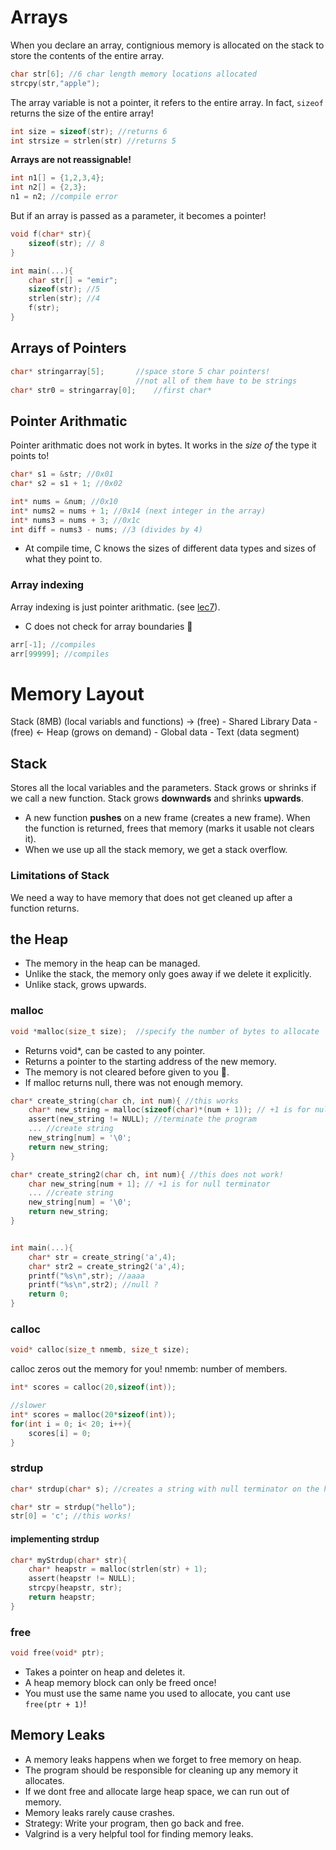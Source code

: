 # Arrays

When you declare an array, contignious memory is allocated on the stack to store the contents of the entire array.

```c
char str[6]; //6 char length memory locations allocated
strcpy(str,"apple");
```

The array variable is not a pointer, it refers to the entire array. In fact, `sizeof` returns the size of the entire array!

```c
int size = sizeof(str); //returns 6
int strsize = strlen(str) //returns 5
```

**Arrays are not reassignable!**
```c
int n1[] = {1,2,3,4};
int n2[] = {2,3};
n1 = n2; //compile error
```

But if an array is passed as a parameter, it becomes a pointer!

```c
void f(char* str){
    sizeof(str); // 8
}

int main(...){
    char str[] = "emir";
    sizeof(str); //5
    strlen(str); //4
    f(str);
}
```

## Arrays of Pointers

```c
char* stringarray[5];       //space store 5 char pointers!
                            //not all of them have to be strings
char* str0 = stringarray[0];    //first char*
```

## Pointer Arithmatic

Pointer arithmatic does not work in bytes. It works in the *size of* the type it points to!

```c
char* s1 = &str; //0x01
char* s2 = s1 + 1; //0x02

int* nums = &num; //0x10
int* nums2 = nums + 1; //0x14 (next integer in the array)
int* nums3 = nums + 3; //0x1c
int diff = nums3 - nums; //3 (divides by 4)
```

- At compile time, C knows the sizes of different data types and sizes of what they point to.

### Array indexing

Array indexing is just pointer arithmatic. (see [lec7](./lec7.md)).

- C does not check for array boundaries :moyai:

```c
arr[-1]; //compiles
arr[99999]; //compiles
```

# Memory Layout

Stack (8MB) (local variabls and functions) -> (free) - Shared Library Data - (free) <- Heap (grows on demand) - Global data - Text (data segment)

## Stack

Stores all the local variables and the parameters. Stack grows or shrinks if we call a new function. Stack grows **downwards** and shrinks **upwards**.

- A new function **pushes** on a new frame (creates a new frame). When the function is returned, frees that memory (marks it usable not clears it).
- When we use up all the stack memory, we get a stack overflow.

### Limitations of Stack
We need a way to have memory that does not get cleaned up after a function returns.

## the Heap

- The memory in the heap can be managed.
- Unlike the stack, the memory only goes away if we delete it explicitly.
- Unlike stack, grows upwards.

### malloc
```c
void *malloc(size_t size);  //specify the number of bytes to allocate
```
- Returns void*, can be casted to any pointer.
- Returns a pointer to the starting address of the new memory.
- The memory is not cleared before given to you :moyai:.
- If malloc returns null, there was not enough memory.

```c
char* create_string(char ch, int num){ //this works
    char* new_string = malloc(sizeof(char)*(num + 1)); // +1 is for null terminator
    assert(new_string != NULL); //terminate the program
    ... //create string
    new_string[num] = '\0';
    return new_string;
}

char* create_string2(char ch, int num){ //this does not work!
    char new_string[num + 1]; // +1 is for null terminator
    ... //create string
    new_string[num] = '\0';
    return new_string;
}


int main(...){
    char* str = create_string('a',4);
    char* str2 = create_string2('a',4);
    printf("%s\n",str); //aaaa
    printf("%s\n",str2); //null ?
    return 0;
}
```

### calloc
```c
void* calloc(size_t nmemb, size_t size);
```
calloc zeros out the memory for you!
nmemb: number of members.

```c
int* scores = calloc(20,sizeof(int));

//slower
int* scores = malloc(20*sizeof(int));
for(int i = 0; i< 20; i++){
    scores[i] = 0;
}
```

### strdup

```c
char* strdup(char* s); //creates a string with null terminator on the heap for you without the need to use malloc
```
```c
char* str = strdup("hello");
str[0] = 'c'; //this works!
```

#### implementing strdup

```c
char* myStrdup(char* str){
    char* heapstr = malloc(strlen(str) + 1);
    assert(heapstr != NULL);
    strcpy(heapstr, str);
    return heapstr;
}
```
### free
```c
void free(void* ptr);
```
- Takes a pointer on heap and deletes it.
- A heap memory block can only be freed once!
- You must use the same name you used to allocate, you cant use `free(ptr + 1)`!

## Memory Leaks
- A memory leaks happens when we forget to free memory on heap.
- The program should be responsible for cleaning up any memory it allocates.
- If we dont free and allocate large heap space, we can run out of memory.
- Memory leaks rarely cause crashes.
- Strategy: Write your program, then go back and free.
- Valgrind is a very helpful tool for finding memory leaks.
